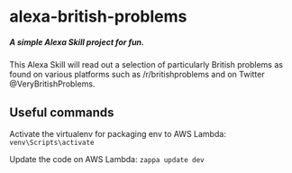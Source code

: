 # alexa-british-problems
##### A simple Alexa Skill project for fun.
This Alexa Skill will read out a selection of particularly British problems as found on various platforms such as /r/britishproblems and on Twitter @VeryBritishProblems.
## Useful commands

Activate the virtualenv for packaging env to AWS Lambda:
```venv\Scripts\activate```

Update the code on AWS Lambda:
```zappa update dev```
